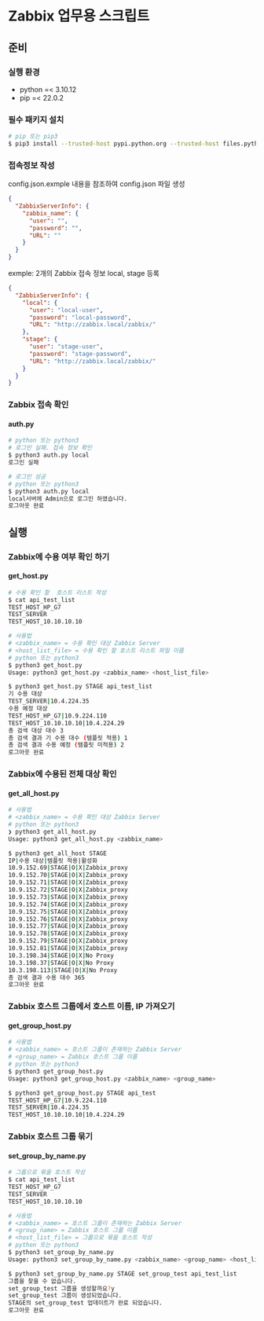 # Zabbix 업무용 스크립트

## 준비

### 실행 환경 
* python =< 3.10.12
* pip =<  22.0.2

### 필수 패키지 설치
```bash
# pip 또는 pip3
$ pip3 install --trusted-host pypi.python.org --trusted-host files.pythonhosted.org --trusted-host pypi.org -r requirements.txt
```

### 접속정보 작성
config.json.exmple 내용을 참조하여 config.json 파일 생성

```json
{
  "ZabbixServerInfo": {
    "zabbix_name": {
      "user": "",
      "password": "",
      "URL": ""
    }
  }
}
```
exmple: 2개의 Zabbix 접속 정보 local, stage 등록
```json
{
  "ZabbixServerInfo": {
    "local": {
      "user": "local-user",
      "password": "local-password",
      "URL": "http://zabbix.local/zabbix/"
    },
    "stage": {
      "user": "stage-user",
      "password": "stage-password",
      "URL": "http://zabbix.local/zabbix/"
    }
  }
}
```
### Zabbix 접속 확인
#### auth.py

```bash
# python 또는 python3
# 로그인 실패. 접속 정보 확인
$ python3 auth.py local
로그인 실패

# 로그인 성공
# python 또는 python3
$ python3 auth.py local
local서버에 Admin으로 로그인 하였습니다.
로그아웃 완료
```
## 실행

### Zabbix에 수용 여부 확인 하기
#### get_host.py
```bash
# 수용 확인 할  호스트 리스트 작성
$ cat api_test_list
TEST_HOST_HP_G7
TEST_SERVER
TEST_HOST_10.10.10.10

# 사용법
# <zabbix_name> = 수용 확인 대상 Zabbix Server
# <host_list_file> = 수용 확인 할 호스트 리스트 파일 이름
# python 또는 python3
$ python3 get_host.py
Usage: python3 get_host.py <zabbix_name> <host_list_file>

$ python3 get_host.py STAGE api_test_list
기 수용 대상
TEST_SERVER|10.4.224.35
수용 예정 대상
TEST_HOST_HP_G7|10.9.224.110
TEST_HOST_10.10.10.10|10.4.224.29
총 검색 대상 대수 3
총 검색 결과 기 수용 대수 (템플릿 적용) 1
총 검색 결과 수용 예정 (템플릿 미적용) 2
로그아웃 완료
```
### Zabbix에 수용된 전체 대상 확인
#### get_all_host.py
```bash
# 사용법
# <zabbix_name> = 수용 확인 대상 Zabbix Server
# python 또는 python3
❯ python3 get_all_host.py
Usage: python3 get_all_host.py <zabbix_name>

$ python3 get_all_host STAGE
IP|수용 대상|템플릿 적용|활성화
10.9.152.69|STAGE|O|X|Zabbix_proxy
10.9.152.70|STAGE|O|X|Zabbix_proxy
10.9.152.71|STAGE|O|X|Zabbix_proxy
10.9.152.72|STAGE|O|X|Zabbix_proxy
10.9.152.73|STAGE|O|X|Zabbix_proxy
10.9.152.74|STAGE|O|X|Zabbix_proxy
10.9.152.75|STAGE|O|X|Zabbix_proxy
10.9.152.76|STAGE|O|X|Zabbix_proxy
10.9.152.77|STAGE|O|X|Zabbix_proxy
10.9.152.78|STAGE|O|X|Zabbix_proxy
10.9.152.79|STAGE|O|X|Zabbix_proxy
10.9.152.81|STAGE|O|X|Zabbix_proxy
10.3.198.34|STAGE|O|X|No Proxy
10.3.198.37|STAGE|O|X|No Proxy
10.3.198.113|STAGE|O|X|No Proxy
총 검색 결과 수용 대수 365
로그아웃 완료

```

### Zabbix 호스트 그룹에서 호스트 이름, IP 가져오기
#### get_group_host.py
```bash
# 사용법
# <zabbix_name> = 호스트 그룹이 존재하는 Zabbix Server
# <group_name> = Zabbix 호스트 그룹 이름
# python 또는 python3
$ python3 get_group_host.py
Usage: python3 get_group_host.py <zabbix_name> <group_name>

$ python3 get_group_host.py STAGE api_test
TEST_HOST_HP_G7|10.9.224.110
TEST_SERVER|10.4.224.35
TEST_HOST_10.10.10.10|10.4.224.29
```

### Zabbix 호스트 그룹 묶기
#### set_group_by_name.py
```bash
# 그룹으로 묶을 호스트 작성
$ cat api_test_list
TEST_HOST_HP_G7
TEST_SERVER
TEST_HOST_10.10.10.10

# 사용법
# <zabbix_name> = 호스트 그룹이 존재하는 Zabbix Server
# <group_name> = Zabbix 호스트 그룹 이름
# <host_list_file> = 그룹으로 묶을 호스트 작성
# python 또는 python3
$ python3 set_group_by_name.py
Usage: python3 set_group_by_name.py <zabbix_name> <group_name> <host_list_file>

$ python3 set_group_by_name.py STAGE set_group_test api_test_list
그룹을 찾을 수 없습니다.
set_group_test 그룹을 생성할까요?y
set_group_test 그룹이 생성되었습니다.
STAGE의 set_group_test 업데이트가 완료 되었습니다.
로그아웃 완료
```

